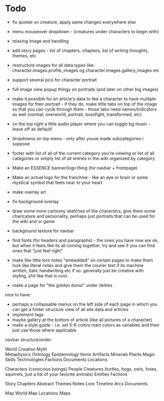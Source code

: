 # Todo

- fix quotee on creature, apply same changes everywhere else
- menu mouseover dropdown - (creatures under characters to begin with)

- missing image and handling

- add story pages - list of chapters, chapters, list of writing thoughts, themes, etc
- restructure images for all data types like: character.images.profile_images og character.images.gallery_images etc
- support several pics for character portrait
- full image view popup thingy on portraits (and later on other big images)
- make it possible for an article's data to like a character to have multiple images for their portrait - if they do, make little tabs on top of the image so that you can cycle through them - those tabs need names/indicators as well (normal, overworld, portrait, bossfight, transformed, etc)

- on the top right a little audio player where you can toggle bg music - leave off as default!
- dropdowns on top menu - only after youve made subcategories i suppose

- footer with list of all of the current category you're viewing or list of all categories or simply list of all entries in the wiki organized by category

- Make an ESSENCE banner/logo thing (for navbar + frontpage)
- Make an actual logo for the franchise - like an eye or brain or some mystical symbol that feels near to your heart
- make overlay art
- fix background overlay
- draw some more cartoony sketches of the characters, give them some charicature and personality, perhaps just portraits that can be used for the wiki and or game
- background texture for navbar

- find fonts (for headers and paragraphs) - the ones you have now are ok, but when it feels like its all coming together, try and see if you can find ones that "just feel right"

- make like little lore notes "embedded" on certain pages to make them look like literal notes and give them the courier text if its machine written, italic handwriting etc if so.
generally just be creative with styling, shit like that is cool.

- make a page for "the golden donut" under deities

nice to have:
- perhaps a collapsable menus on the left side of each page in which you can get a folder structure view of all site data and articles
- implement tags
- maybe gallery at the bottom of article (like all pictures of a character)
- make a style guide - i.e. set 5-6 colors main colors as variables and then just use those where applicable


navbar structure/order:

World 
    Creation Myth   
    Metaphysics
    Ontology
    Epistemology
    Items
        Artifacts
        Minerals
        Plants
    Magic
    Skills
    Technologies
    Factions
    Documents
    Locations

Characters (conscious beings)
    People
    Creatures (turtles, hogs, owls, foxes, squirrels, just a list of your favorite animals)
    Entities
    Factions
    
Story 
    Chapters
    Abstract
    Themes
    Notes
    Lore
    Timeline
    Arcs
    Documents

Map
    World Map
    Locations
    Maps
